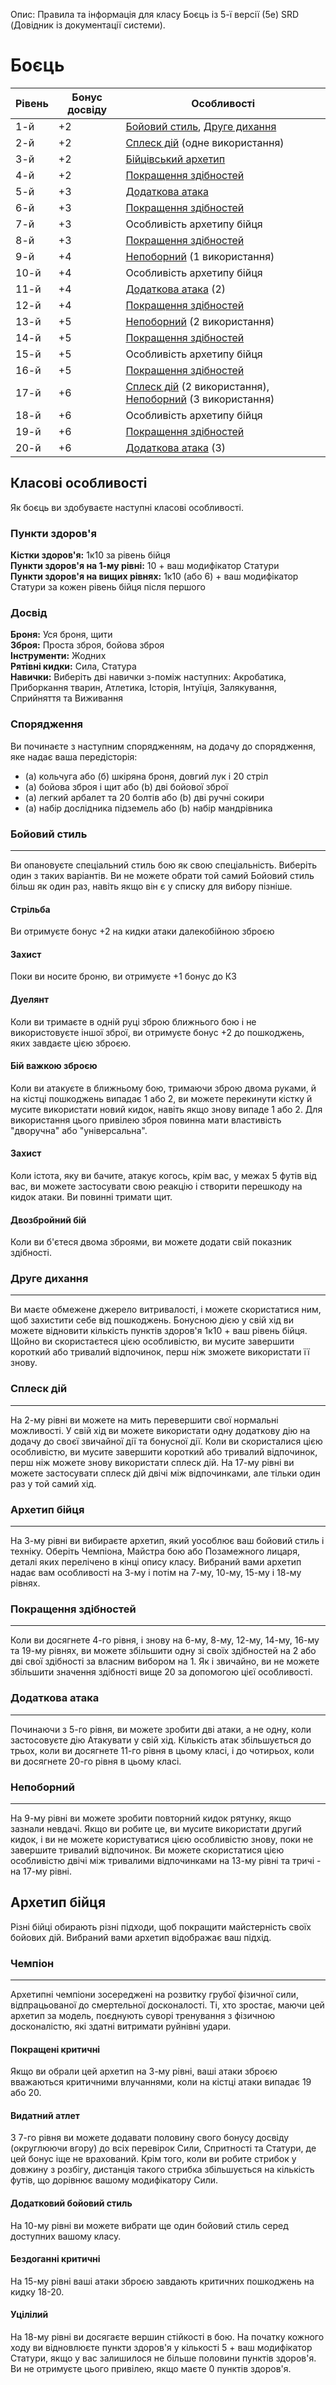 Опис: Правила та інформація для класу Боєць із 5-ї версії (5e) SRD (Довідник із документації системи).

# Боєць

| Рівень | Бонус досвіду | Особливості                                                                            |
| ------ | ------------- | -------------------------------------------------------------------------------------- |
| 1-й    | +2            | [Бойовий стиль](#бойовий-стиль), [Друге дихання](#друге-дихання)                       |
| 2-й    | +2            | [Сплеск дій](#сплеск-дій) (одне використання)                                          |
| 3-й    | +2            | [Бійцівський архетип](#архетип-бійця)                                                  |
| 4-й    | +2            | [Покращення здібностей](#покращення-здібностей)                                        |
| 5-й    | +3            | [Додаткова атака](#додаткова-атака)                                                    |
| 6-й    | +3            | [Покращення здібностей](#покращення-здібностей)                                        |
| 7-й    | +3            | Особливість архетипу бійця                                                             |
| 8-й    | +3            | [Покращення здібностей](#покращення-здібностей)                                        |
| 9-й    | +4            | [Непоборний](#непоборний) (1 використання)                                             |
| 10-й   | +4            | Особливість архетипу бійця                                                             |
| 11-й   | +4            | [Додаткова атака](#додаткова-атака) (2)                                                |
| 12-й   | +4            | [Покращення здібностей](#покращення-здібностей)                                        |
| 13-й   | +5            | [Непоборний](#непоборний) (2 використання)                                             |
| 14-й   | +5            | [Покращення здібностей](#покращення-здібностей)                                        |
| 15-й   | +5            | Особливість архетипу бійця                                                             |
| 16-й   | +5            | [Покращення здібностей](#покращення-здібностей)                                        |
| 17-й   | +6            | [Сплеск дій](#сплеск-дій) (2 використання), [Непоборний](#непоборний) (3 використання) |
| 18-й   | +6            | Особливість архетипу бійця                                                             |
| 19-й   | +6            | [Покращення здібностей](#покращення-здібностей)                                        |
| 20-й   | +6            | [Додаткова атака](#додаткова-атака) (3)                                                |

## Класові особливості
Як боєць ви здобуваєте наступні класові особливості.

### Пункти здоров'я
**Кістки здоров'я:** 1к10 за рівень бійця  
**Пункти здоров'я на 1-му рівні:** 10 + ваш модифікатор Статури  
**Пункти здоров'я на вищих рівнях:** 1к10 (або 6) + ваш модифікатор Статури за кожен рівень бійця після першого

### Досвід
**Броня:** Уся броня, щити  
**Зброя:** Проста зброя, бойова зброя  
**Інструменти:** Жодних  
**Рятівні кидки:** Сила, Статура  
**Навички:** Виберіть дві навички з-поміж наступних: Акробатика, Приборкання тварин, Атлетика, Історія, Інтуїція, Залякування, Сприйняття та Виживання

### Спорядження
Ви починаєте з наступним спорядженням, на додачу до спорядження, яке надає ваша передісторія:

* (a) кольчуга або (б) шкіряна броня, довгий лук і 20 стріл
* (a) бойова зброя і щит або (b) дві бойової зброї
* (а) легкий арбалет та 20 болтів або (b) дві ручні сокири
* (a) набір дослідника підземель або (b) набір мандрівника

### Бойовий стиль
- - -
Ви опановуєте спеціальний стиль бою як свою спеціальність. Виберіть один з таких варіантів. Ви не можете обрати той самий Бойовий стиль більш як один раз, навіть якщо він є у списку для вибору пізніше.

#### Стрільба
Ви отримуєте бонус +2 на кидки атаки далекобійною зброєю

#### Захист
Поки ви носите броню, ви отримуєте +1 бонус до КЗ

#### Дуелянт
Коли ви тримаєте в одній руці зброю ближнього бою і не використовуєте іншої зброї, ви отримуєте бонус +2 до пошкоджень, яких завдаєте цією зброєю.

#### Бій важкою зброєю
Коли ви атакуєте в ближньому бою, тримаючи зброю двома руками, й на кістці пошкоджень випадає 1 або 2, ви можете перекинути кістку й мусите використати новий кидок, навіть якщо знову випаде 1 або 2. Для використання цього привілею зброя повинна мати властивість "дворучна" або "універсальна".

#### Захист
Коли істота, яку ви бачите, атакує когось, крім вас, у межах 5 футів від вас, ви можете застосувати свою реакцію і створити перешкоду на кидок атаки. Ви повинні тримати щит.

#### Двозбройний бій
Коли ви б'єтеся двома зброями, ви можете додати свій показник здібності.

### Друге дихання
- - -
Ви маєте обмежене джерело витривалості, і можете скористатися ним, щоб захистити себе від пошкоджень. Бонусною дією у свій хід ви можете відновити кількість пунктів здоров'я 1к10 + ваш рівень бійця. Щойно ви скористаєтеся цією особливістю, ви мусите завершити короткий або тривалий відпочинок, перш ніж зможете використати її знову.

### Сплеск дій
- - -
На 2-му рівні ви можете на мить перевершити свої нормальні можливості. У свій хід ви можете використати одну додаткову дію на додачу до своєї звичайної дії та бонусної дії. Коли ви скористалися цією особливістю, ви мусите завершити короткий або тривалий відпочинок, перш ніж можете знову використати сплеск дій. На 17-му рівні ви можете застосувати сплеск дій двічі між відпочинками, але тільки один раз у той самий хід.

### Архетип бійця
- - -
На 3-му рівні ви вибираєте архетип, який уособлює ваш бойовий стиль і техніку. Оберіть Чемпіона, Майстра бою або Позамежного лицаря, деталі яких перелічено в кінці опису класу. Вибраний вами архетип надає вам особливості на 3-му і потім на 7-му, 10-му, 15-му і 18-му рівнях.

### Покращення здібностей
- - -
Коли ви досягнете 4-го рівня, і знову на 6-му, 8-му, 12-му, 14-му, 16-му та 19-му рівнях, ви можете збільшити одну зі своїх здібностей на 2 або дві свої здібності за власним вибором на 1. Як і звичайно, ви не можете збільшити значення здібності вище 20 за допомогою цієї особливості.

### Додаткова атака
- - -
Починаючи з 5-го рівня, ви можете зробити дві атаки, а не одну, коли застосовуєте дію Атакувати у свій хід. Кількість атак збільшується до трьох, коли ви досягнете 11-го рівня в цьому класі, і до чотирьох, коли ви досягнете 20-го рівня в цьому класі.

### Непоборний
- - -
На 9-му рівні ви можете зробити повторний кидок рятунку, якщо зазнали невдачі. Якщо ви робите це, ви мусите використати другий кидок, і ви не можете користуватися цією особливістю знову, поки не завершите тривалий відпочинок. Ви можете скористатися цією особливістю двічі між тривалими відпочинками на 13-му рівні та тричі - на 17-му рівні.

## Архетип бійця
Різні бійці обирають різні підходи, щоб покращити майстерність своїх бойових дій. Вибраний вами архетип відображає ваш підхід.

### Чемпіон
- - -
Архетипні чемпіони зосереджені на розвитку грубої фізичної сили, відпрацьованої до смертельної досконалості. Ті, хто зростає, маючи цей архетип за модель, поєднують суворі тренування з фізичною досконалістю, які здатні витримати руйнівні удари.

#### Покращені критичні
Якщо ви обрали цей архетип на 3-му рівні, ваші атаки зброєю вважаються критичними влучаннями, коли на кістці атаки випадає 19 або 20.

#### Видатний атлет
З 7-го рівня ви можете додавати половину свого бонусу досвіду (округлюючи вгору) до всіх перевірок Сили, Спритності та Статури, де цей бонус іще не врахований. Крім того, коли ви робите стрибок у довжину з розбігу, дистанція такого стрибка збільшується на кількість футів, що дорівнює вашому модифікатору Сили.

#### Додатковий бойовий стиль
На 10-му рівні ви можете вибрати ще один бойовий стиль серед доступних вашому класу.

#### Бездоганні критичні
На 15-му рівні ваші атаки зброєю завдають критичних пошкоджень на кидку 18-20.

#### Уцілілий
На 18-му рівні ви досягаєте вершин стійкості в бою. На початку кожного ходу ви відновлюєте пункти здоров'я у кількості 5 + ваш модифікатор Статури, якщо у вас залишилося не більше половини пунктів здоров'я. Ви не отримуєте цього привілею, якщо маєте 0 пунктів здоров'я.
